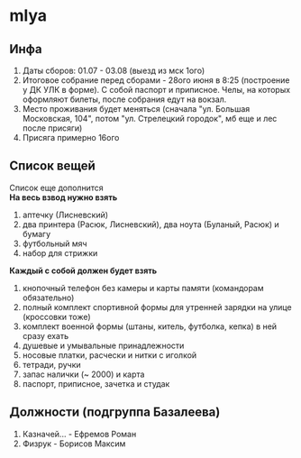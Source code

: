 # mlya 

## Инфа
1) Даты сборов: 01.07 - 03.08 (выезд из мск 1ого)
2) Итоговое собрание перед сборами - 28ого июня в 8:25 (построение у ДК УЛК в форме). С собой паспорт и приписное. Челы, на которых оформляют билеты, после собрания едут на вокзал.
3) Место проживания будет меняться (сначала "ул. Большая Московская, 104", потом "ул. Стрелецкий городок", мб еще и лес после присяги) 
4) Присяга примерно 16ого 
  
## Список вещей
Список еще дополнится  
**На весь взвод нужно взять**  
1) аптечку (Лисневский)  
2) два принтера (Расюк, Лисневский), два ноута (Буланый, Расюк) и бумагу 
3) футбольный мяч
4) набор для стрижки 

**Каждый с собой должен будет взять**  
1) кнопочный телефон без камеры и карты памяти (командорам обязательно)
2) полный комплект спортивной формы для утренней зарядки на улице (кроссовки тоже)  
3) комплект военной формы (штаны, китель, футболка, кепка) в ней сразу ехать 
4) душевые и умывальные принадлежности  
5) носовые платки, расчески и нитки с иголкой 
6) тетради, ручки  
7) запас налички (~ 2000) и карта
8) паспорт, приписное, зачетка и студак

## Должности (подгруппа Базалеева)
1) Казначей... - Ефремов Роман
2) Физрук - Борисов Максим 
